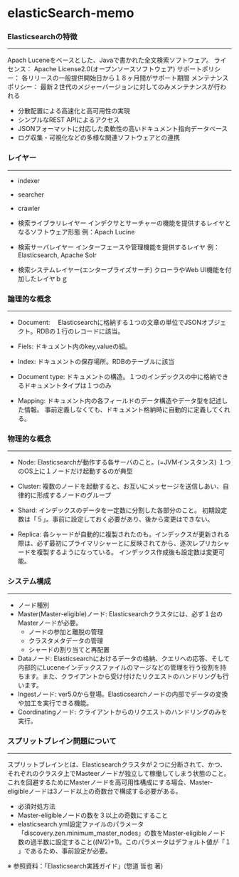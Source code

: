 # elasticSearch-memo


### Elasticsearchの特徴
----
Apach Luceneをベースとした、Javaで書かれた全文検索ソフトウェア。
ライセンス： Apache License2.0(オープンソースソフトウェア)
サポートポリシー： 各リリースの一般提供開始日から１８ヶ月間がサポート期間
メンテナンスポリシー： 最新２世代のメジャーバージョンに対してのみメンテナンスが行われる

- 分散配置による高速化と高可用性の実現
- シンプルなREST APIによるアクセス
- JSONフォーマットに対応した柔軟性の高いドキュメント指向データベース
- ログ収集・可視化などの多様な関連ソフトウェアとの連携


### レイヤー
----

- indexer


- searcher


- crawler


- 検索ライブラリレイヤー
インデクサとサーチャーの機能を提供するレイヤとなるソフトウェア形態
例：Apach Lucine

- 検索サーバレイヤー
インターフェースや管理機能を提供するレイヤ
例：Elasticsearch, Apache Solr

- 検索システムレイヤー(エンタープライズサーチ)
クローラやWeb UI機能を付加したレイヤｂｇ


### 論理的な概念
----

- Document:　 
Elasticsearchに格納する１つの文章の単位でJSONオブジェクト。RDBの１行のレコードに該当。

- Fiels:
ドキュメント内のkey,valueの組。

- Index:
ドキュメントの保存場所。RDBのテーブルに該当

- Document type:
ドキュメントの構造。１つのインデックスの中に格納できるドキュメントタイプは１つのみ

- Mapping:
ドキュメント内の各フィールドのデータ構造やデータ型を記述した情報。
事前定義しなくても、ドキュメント格納時に自動的に定義してくれる。

### 物理的な概念
----

- Node:
Elasticsearchが動作する各サーバのこと。(=JVMインスタンス)
１つのOS上に１ノードだけ起動するのが典型

- Cluster:
複数のノードを起動すると、お互いにメッセージを送信しあい、自律的に形成するノードのグループ

- Shard:
インデックスのデータを一定数に分割した各部分のこと。
初期設定数は「５」。事前に設定しておく必要があり、後から変更はできない。

- Replica:
各シャードが自動的に複製されたのも。インデックスが更新される際は、必ず最初にプライマリシャーとに反映されてから、逐次レプリカシャードを複製するようになっている。
インデックス作成後も設定数は変更可能。


### システム構成
----

- ノード種別
 - Master(Master-eligible)ノード:
   Elasticsearchクラスタには、必ず１台のMasterノードが必要。
   - ノードの参加と離脱の管理
   - クラスタメタデータの管理
   - シャードの割り当てと再配置
 - Dataノード: Elasticsearchにおけるデータの格納、クエリへの応答、そして内部的にLuceneインデックスファイルのマージなどの管理を行う役割を持ちます。また、クライアントから受け付けたリクエストのハンドリングも行います。
 - Ingestノード: ver5.0から登場。Elasticsearchノードの内部でデータの変換や加工を実行できる機能。
 - Coordinatingノード: クライアントからのリクエストのハンドリングのみを実行。


### スプリットブレイン問題について
----

スプリットブレインとは、Elasticsearchクラスタが２つに分断されて、かつ、それぞれのクラスタ上でMasteerノードが独立して稼働してしまう状態のこと。これを回避するためにMasterノードを高可用性構成にする場合、Master-eligibleノードは3ノード以上の奇数台で構成する必要がある。

- 必須対処方法
 - Master-eligibleノードの数を３以上の奇数にすること
 - elasticsearch.yml設定ファイルのパラメータ「discovery.zen.minimum_master_nodes」の数をMaster-eligibleノード数の過半数に設定すること((N/2)+1)。このパラメータはデフォルト値が「１
 」であるため、事前設定が必要。




※ 参照資料：「Elasticsearch実践ガイド」(惣道 哲也 著)

